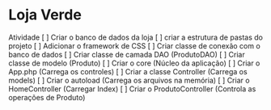 # Loja Verde

Atividade 
[ ] Criar o banco de dados da loja
[ ] criar a estrutura de pastas do projeto
[ ] Adicionar o framework de CSS 
[ ] Criar classe de conexão com o banco de dados
[ ] Criar classe de camada DAO (ProdutoDAO)
[ ] Criar classe de modelo (Produto)
[ ] Criar o core (Núcleo da aplicação) 
    [ ] Criar o App.php (Carrega os controles)
    [ ] Criar a classe Controller (Carrega os models)
    [ ] Criar o autoload (Carrega os arquivos na memória)
[ ] Criar o HomeController (Carregar Index)
[ ] Criar o ProdutoController (Controla as operações de Produto)
